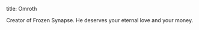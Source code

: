title: Omroth

Creator of Frozen Synapse. He deserves your eternal love and your money.

<!-- 
NewPP limit report
Preprocessor node count: 1/1000000
Post‐expand include size: 0/2097152 bytes
Template argument size: 0/2097152 bytes
Expensive parser function count: 0/100
-->

<!-- Saved in parser cache with key fs_error420_com:pcache:idhash:54-0!*!*!*!*!*!* and timestamp 20140723015116 -->